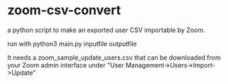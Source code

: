# zoom-csv-convert
a python script to make an exported user CSV importable by Zoom.

run with python3 main.py inputfile outputfile 

It needs a zoom_sample_update_users.csv that can be downloaded from your Zoom admin interface under "User Management->Users->Import->Update"

